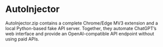 # AutoInjector
AutoInjector.zip contains a complete Chrome/Edge MV3 extension and a local Python-based fake API server. Together, they automate ChatGPT’s web interface and provide an OpenAI-compatible API endpoint without using paid APIs.
